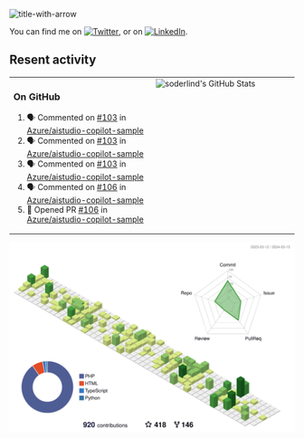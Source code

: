 
![title-with-arrow](https://github.com/soderlind/soderlind/assets/1649452/0f685042-97c3-46ba-b290-804d07f05370)


<!-- Actual text -->
You can find me on [![Twitter][1.2]][1], or on [![LinkedIn][2.2]][2].

<!-- Icons -->

[1.2]: http://i.imgur.com/wWzX9uB.png (twitter icon without padding)
[2.2]: https://raw.githubusercontent.com/MartinHeinz/MartinHeinz/master/linkedin-3-16.png (LinkedIn icon without padding)

<!-- Links to your social media accounts -->

[1]: https://twitter.com/soderlind
[2]: https://www.linkedin.com/in/soderlind/

## Resent activity

<table width="100%" border="0"><tr><td width="49%">

### On GitHub

<!--START_SECTION:activity-->
1. 🗣 Commented on [#103](https://github.com/Azure/aistudio-copilot-sample/issues/103#issuecomment-1999175396) in [Azure/aistudio-copilot-sample](https://github.com/Azure/aistudio-copilot-sample)
2. 🗣 Commented on [#103](https://github.com/Azure/aistudio-copilot-sample/issues/103#issuecomment-1998419315) in [Azure/aistudio-copilot-sample](https://github.com/Azure/aistudio-copilot-sample)
3. 🗣 Commented on [#103](https://github.com/Azure/aistudio-copilot-sample/issues/103#issuecomment-1994223539) in [Azure/aistudio-copilot-sample](https://github.com/Azure/aistudio-copilot-sample)
4. 🗣 Commented on [#106](https://github.com/Azure/aistudio-copilot-sample/pull/106#issuecomment-1992812815) in [Azure/aistudio-copilot-sample](https://github.com/Azure/aistudio-copilot-sample)
5. 💪 Opened PR [#106](https://github.com/Azure/aistudio-copilot-sample/pull/106) in [Azure/aistudio-copilot-sample](https://github.com/Azure/aistudio-copilot-sample)
<!--END_SECTION:activity-->
  </td>
<td width="49%" valign="top">
  <img   alt="soderlind's GitHub Stats" src="https://awesome-github-stats.azurewebsites.net/user-stats/soderlind?cardType=level-alternate&Title=FFFFFF&Border=FFFFFF" />
</td></tr></table>


![](./profile-3d-contrib/profile-green-animate.svg)



